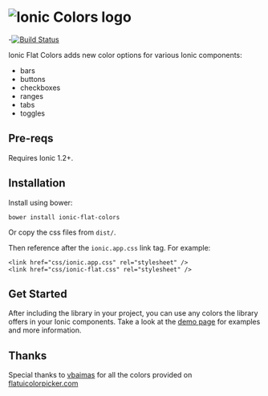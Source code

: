 # ![Ionic Colors logo](http://matheusrocha89.github.io/ionic-flat-colors/img/ionic-flat-colors-logo-2.png)

-[![Build Status](https://travis-ci.org/matheusrocha89/ionic-flat-colors.svg?branch=master)](https://travis-ci.org/matheusrocha89/ionic-flat-colors)

Ionic Flat Colors adds new color options for various Ionic components:

- bars
- buttons
- checkboxes
- ranges
- tabs 
- toggles

## Pre-reqs

Requires Ionic 1.2+.

## Installation

Install using bower:

    bower install ionic-flat-colors

Or copy the css files from `dist/`.

Then reference after the `ionic.app.css` link tag. For example:

    <link href="css/ionic.app.css" rel="stylesheet" />
    <link href="css/ionic-flat.css" rel="stylesheet" />

## Get Started

After including the library in your project, you can use any colors the library offers in your Ionic components. Take a look at the <a target="_blank" href="http://matheusrocha89.github.io/ionic-flat-colors">demo page</a> for examples and more information.

## Thanks

Special thanks to <a target="_blank" href="http://www.vbaimas.com/">vbaimas</a> for all the colors provided on [flatuicolorpicker.com](http://www.flatuicolorpicker.com/)